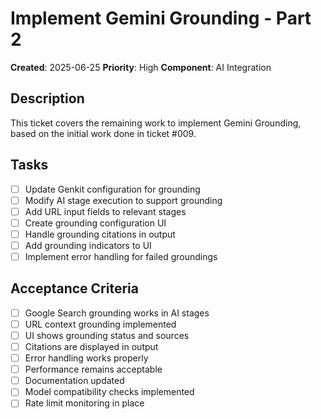 # Implement Gemini Grounding - Part 2

**Created**: 2025-06-25
**Priority**: High
**Component**: AI Integration

## Description
This ticket covers the remaining work to implement Gemini Grounding, based on the initial work done in ticket #009.

## Tasks
- [ ] Update Genkit configuration for grounding
- [ ] Modify AI stage execution to support grounding
- [ ] Add URL input fields to relevant stages
- [ ] Create grounding configuration UI
- [ ] Handle grounding citations in output
- [ ] Add grounding indicators to UI
- [ ] Implement error handling for failed groundings

## Acceptance Criteria
- [ ] Google Search grounding works in AI stages
- [ ] URL context grounding implemented
- [ ] UI shows grounding status and sources
- [ ] Citations are displayed in output
- [ ] Error handling works properly
- [ ] Performance remains acceptable
- [ ] Documentation updated
- [ ] Model compatibility checks implemented
- [ ] Rate limit monitoring in place
